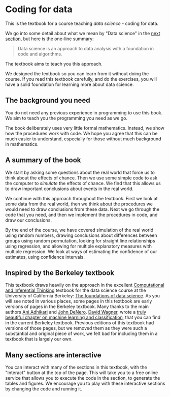 # Coding for data

This is the textbook for a course teaching _data science_ - coding for data.

We go into some detail about what we mean by "Data science" in the [next
section](what-is-data-science), but here is the one-line summary:

> Data science is an approach to data analysis with a foundation in code
> and algorithms.

The textbook aims to teach you this approach.

We designed the textbook so you can learn from it without doing the course. If
you read this textbook carefully, and do the exercises, you will have a solid
foundation for learning more about data science.

## The background you need

You do not need any previous experience in programming to use this book. We
aim to teach you the programming you need as we go.

The book deliberately uses very little formal mathematics. Instead, we show
how the procedures work with code. We hope you agree that this can be much
easier to understand, especially for those without much background in
mathematics.

## A summary of the book

We start by asking some questions about the real world that force us to think
about the effects of chance. Then we use some simple code to ask the computer
to _simulate_ the effects of chance. We find that this allows us to draw
important conclusions about events in the real world.

We continue with this approach throughout the textbook. First we look at some
data from the real world, then we think about the procedures we would need to
draw conclusions from these data. Next we go through the code that you need,
and then we implement the procedures in code, and draw our conclusions.

By the end of the course, we have covered simulation of the real world using
random numbers, drawing conclusions about differences between groups using
random permutation, looking for straight line relationships using regression,
and allowing for multiple explanatory measures with multiple regression.  We look at ways of estimating the confidence of our estimates, using confidence intervals.

## Inspired by the Berkeley textbook

This textbook draws heavily on the approach in the excellent [Computational and
Inferential Thinking](https://www.inferentialthinking.com) textbook for the
data science course at the University of California Berkeley: [The foundations
of data science](http://data8.org/).  As you will see noted in various places,
some pages in this textbook are early versions of pages in the Berkeley
textbook. Many thanks to the main authors [Ani
Adhikari](http://statistics.berkeley.edu/people/ani-adhikari) and [John
DeNero](http://denero.org). [David Wagner](https://www.cs.berkeley.edu/~daw),
wrote a [truly beautiful chapter on machine learning and
classification](https://inferentialthinking.com/chapters/17/Classification.html),
that you can find in the current Berkeley textbook.  Previous editions of this
textbook had versions of those pages, but we removed them as they were such
a substantial and original piece of work, we felt bad for including them in
a textbook that is largely our own.

## Many sections are interactive

You can interact with many of the sections in this textbook, with the
"Interact" button at the top of the page. This will take you to a free online
service that allows you to execute the code in the section, to generate the
tables and figures. We encourage you to play with these interactive sections by
changing the code and running it.
